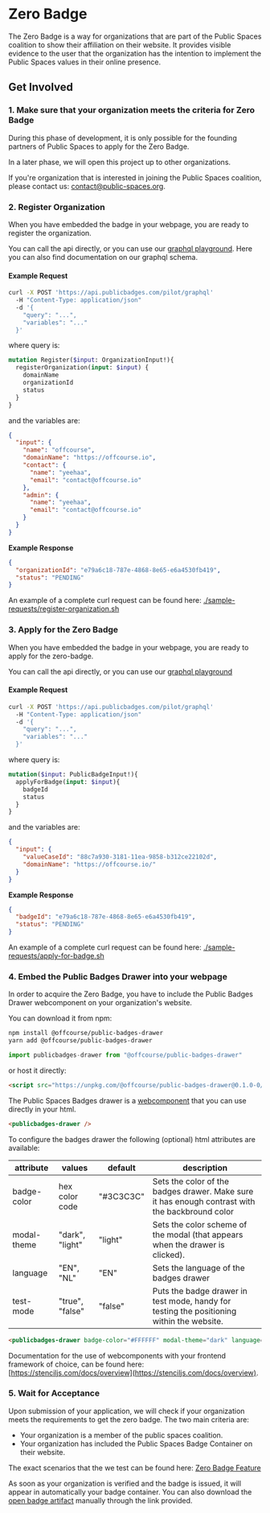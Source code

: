 Zero Badge
==========

The Zero Badge is a way for organizations that are part of the Public
Spaces coalition to show their affiliation on their website. It provides
visible evidence to the user that the organization has the intention to
implement the Public Spaces values in their online presence.


## Get Involved

### 1. Make sure that your organization meets the criteria for Zero Badge

During this phase of development, it is only possible for the founding
partners of Public Spaces to apply for the Zero Badge.

In a later phase, we will open this project up to other organizations.

If you're organization that is interested in joining the Public Spaces coalition,
please contact us: [contact@public-spaces.org](contact@public-spaces.org).


### 2. Register Organization

When you have embedded the badge in your webpage, you are ready to register the organization.

You can call the api directly, or you can use our [graphql playground](https://api.publicbadges.com/pilot/playground). 
Here you can also find documentation on our graphql schema.


#### Example Request

```bash
curl -X POST 'https://api.publicbadges.com/pilot/graphql'
  -H "Content-Type: application/json"
  -d '{
    "query": "...",
    "variables": "..."
  }'
```

where query is:

```graphql
mutation Register($input: OrganizationInput!){
  registerOrganization(input: $input) {
    domainName
    organizationId
    status
  }
}
``` 

and the variables are:

```json
{
  "input": {
    "name": "offcourse",
    "domainName": "https://offcourse.io",
    "contact": {
      "name": "yeehaa",
      "email": "contact@offcourse.io"
    },
    "admin": {
      "name": "yeehaa",
      "email": "contact@offcourse.io"
    }
  }
}
```

**Example Response**

```json
{
  "organizationId": "e79a6c18-787e-4868-8e65-e6a4530fb419",
  "status": "PENDING"
}
```

An example of a complete curl request can be found here: [./sample-requests/register-organization.sh](./sample-requests/register-organization.sh)


### 3. Apply for the Zero Badge

When you have embedded the badge in your webpage, you are ready to apply for
the zero-badge.

You can call the api directly, or you can use our [graphql playground](https://api.publicbadges.com/pilot/playground)

#### Example Request

```bash
curl -X POST 'https://api.publicbadges.com/pilot/graphql'
  -H "Content-Type: application/json"
  -d '{
    "query": "...",
    "variables": "..."
  }'
```

where query is:

```graphql
mutation($input: PublicBadgeInput!){
  applyForBadge(input: $input){
    badgeId
    status
  }
}
``` 
and the variables are:

```json
{
  "input": {
    "valueCaseId": "88c7a930-3181-11ea-9858-b312ce22102d",
    "domainName": "https://offcourse.io/"
  }
}
```

**Example Response**

```json
{
  "badgeId": "e79a6c18-787e-4868-8e65-e6a4530fb419",
  "status": "PENDING"
}
```

An example of a complete curl request can be found here: [./sample-requests/apply-for-badge.sh](./sample-requests/apply-for-badge.sh)

### 4. Embed the Public Badges Drawer into your webpage

In order to acquire the Zero Badge, you have to include the Public Badges Drawer 
webcomponent on your organization's website.

You can download it from npm:

```bash
npm install @offcourse/public-badges-drawer
yarn add @offcourse/public-badges-drawer
```

```js
import publicbadges-drawer from "@offcourse/public-badges-drawer"
```

or host it directly:

```html
<script src="https://unpkg.com/@offcourse/public-badges-drawer@0.1.0-0/dist/publicbadges/publicbadges.js"></script>
```

The Public Spaces Badges drawer is a [webcomponent](https://www.webcomponents.org/introduction)
that you can use directly in your html.

```html
<publicbadges-drawer />
```

To configure the badges drawer the following (optional) html attributes are available:

| attribute   | values          | default   | description                                                                                     |
|-------------|-----------------|-----------|-------------------------------------------------------------------------------------------------|
| badge-color | hex color code  | "#3C3C3C" | Sets the color of the badges drawer. Make sure it has enough contrast with the backbround color |
| modal-theme | "dark", "light" | "light"   | Sets the color scheme of the modal (that appears when the drawer is clicked).                   |
| language    | "EN", "NL"      | "EN"      | Sets the language of the badges drawer                                                          |
| test-mode   | "true", "false" | "false"   | Puts the badge drawer in test mode, handy for testing the positioning within the website.       |

```html
<publicbadges-drawer badge-color="#FFFFFF" modal-theme="dark" language="NL" test-mode="true" />
```

Documentation for the use of webcomponents with your frontend framework of choice,
can be found here: [https://stenciljs.com/docs/overview](https://stenciljs.com/docs/overview).


### 5. Wait for Acceptance

Upon submission of your application, we will check if your organization meets the
requirements to get the zero badge. The two main criteria are:

- Your organization is a member of the public spaces coalition.
- Your organization has included the Public Spaces Badge Container on their
website.

The exact scenarios that the we test can be found here: [Zero Badge Feature](/src-feature)

As soon as your organization is verified and the badge is issued, it will appear
in automatically your badge container. You can also download the
[open badge artifact](./src-fixture) manually through the link provided.

